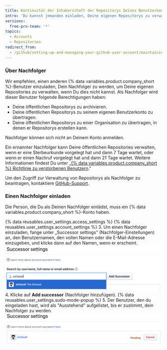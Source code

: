 ```yaml
---
title: Kontinuität der Inhaberschaft der Repositorys Deines Benutzerkontos sicherstellen
intro: 'Du kannst jemanden einladen, Deine eigenen Repositorys zu verwalten, wenn Du nicht dazu in der Lage bist.'
versions:
  free-pro-team: '*'
topics:
  - Accounts
  - Repositories
redirect_from:
  - /github/setting-up-and-managing-your-github-user-account/maintaining-ownership-continuity-of-your-user-accounts-repositories
---
```

### Über Nachfolger

Wir empfehlen, einen anderen {% data variables.product.company_short %}-Benutzer einzuladen, Dein Nachfolger zu werden, um Deine eigenen Repositories zu verwalten, wenn Du dies nicht kannst. Als Nachfolger wird dieser Benutzer folgende Berechtigungen haben:

- Deine öffentlichen Repositorys zu archivieren.
- Deine öffentlichen Repositorys zu seinem eigenen Benutzerkonto zu übertragen.
- Deine öffentlichen Repositorys zu einer Organisation zu übertragen, in denen er Repositorys erstellen kann.

Nachfolger können sich nicht an Deinem Konto anmelden.

Ein ernannter Nachfolger kann Deine öffentlichen Repositories verwalten, wenn er eine Sterbeurkunde vorgelegt hat und dann 7 Tage wartet, oder wenn er einen Nachruf vorgelegt hat und dann 21 Tage wartet. Weitere Informationen findest Du unter „[{% data variables.product.company_short %} Richtlinie zu verstorbenen Benutzern](/github/site-policy/github-deceased-user-policy)."

Um den Zugriff zur Verwaltung von Repositorys als Nachfolger zu beantragen, kontaktiere [GitHub-Support](https://support.github.com/contact).

### Einen Nachfolger einladen
Die Person, die Du als Deinen Nachfolger einlädst, muss ein {% data variables.product.company_short %}-Konto haben.

{% data reusables.user_settings.access_settings %}
{% data reusables.user_settings.account_settings %}
3. Um einen Nachfolger einzuladen, fange unter „Successor settings" (Nachfolger-Einstellungen) an, den Benutzernamen, den vollen Namen oder die E-Mail-Adresse einzugeben, und klicke dann auf den Namen, wenn er erscheint. ![Suchfeld „Successor invitation" (Nachfolger-Einladung)](/assets/images/help/settings/settings-invite-successor-search-field.png)
4. Klicke auf **Add successor** (Nachfolger hinzufügen).
{% data reusables.user_settings.sudo-mode-popup %}
5. Der Benutzer, den du eingeladen hast, wird als "Ausstehend" aufgelistet, bis er zustimmt, dein Nachfolger zu werden. ![Ausstehende Nachfolger-Einladung](/assets/images/help/settings/settings-pending-successor.png)
